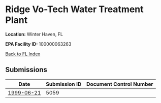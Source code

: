 # Ridge Vo-Tech Water Treatment Plant

**Location:** Winter Haven, FL

**EPA Facility ID:** 100000063263

[Back to FL Index](../../index.md)

## Submissions

| Date | Submission ID | Document Control Number |
|------|--------------|-------------------------|
| [1999-06-21](submissions/5059.md) | 5059 |  |
